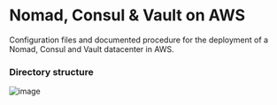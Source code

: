 # Nomad, Consul & Vault on AWS
Configuration files and documented procedure for the deployment of a Nomad, Consul and Vault datacenter in AWS. 

### Directory structure
![image](https://github.com/user-attachments/assets/90e044d8-1321-4c51-886b-a2b420c35aeb)

